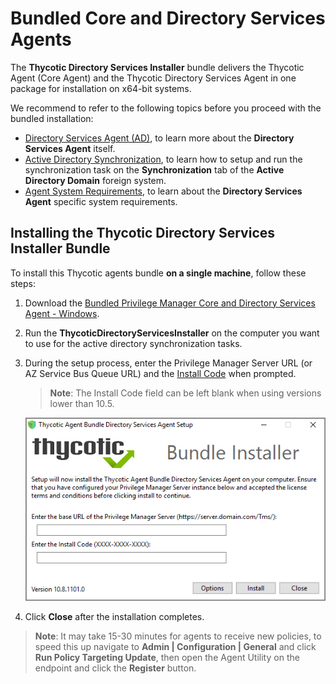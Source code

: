 [title]: # (Bundled Core and DSA Install)
[tags]: # (agent,endpoint)
[priority]: # (5)
# Bundled Core and Directory Services Agents

The __Thycotic Directory Services Installer__ bundle delivers the Thycotic Agent (Core Agent) and the Thycotic Directory Services Agent in one package for installation on x64-bit systems.

We recommend to refer to the following topics before you proceed with the bundled installation:

* [Directory Services Agent (AD)](agent-inst-win-dsa.md), to learn more about the __Directory Services Agent__ itself.
* [Active Directory Synchronization](../../../admin/config/foreign-systems/active-directory/ad-sync.md), to learn how to setup and run the synchronization task on the __Synchronization__ tab of the __Active Directory Domain__ foreign system.
* [Agent System Requirements](index.md), to learn about the __Directory Services Agent__ specific system requirements.

## Installing the Thycotic Directory Services Installer Bundle

To install this Thycotic agents bundle __on a single machine__, follow these steps:

1. Download the [Bundled Privilege Manager Core and Directory Services Agent - Windows](../../sw-downloads.md).
1. Run the __ThycoticDirectoryServicesInstaller__ on the computer you want to use for the active directory synchronization tasks.
1. During the setup process, enter the Privilege Manager Server URL (or AZ Service Bus Queue URL) and the [Install Code](../installcode.md) when prompted.

   >**Note**: The Install Code field can be left blank when using versions lower than 10.5.

   ![Bundle Installer Setup](../images/dsa-bundle/setup.png "Bundle Installer Setup")
1. Click __Close__ after the installation completes.

>**Note**:
>It may take 15-30 minutes for agents to receive new policies, to speed this up navigate to __Admin | Configuration | General__ and click __Run Policy Targeting Update__, then open the Agent Utility on the endpoint and click the __Register__ button.
